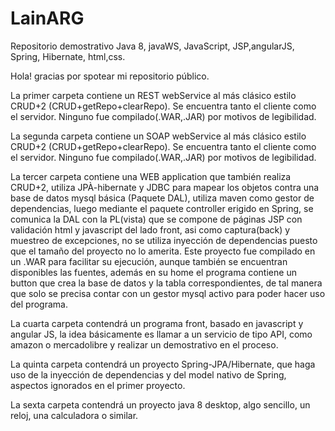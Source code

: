# LainARG
Repositorio demostrativo Java 8, javaWS, JavaScript, JSP,angularJS, Spring, Hibernate, html,css.

Hola! gracias por spotear mi repositorio público. 

La primer carpeta contiene un REST webService al más clásico estilo CRUD+2 (CRUD+getRepo+clearRepo). Se encuentra tanto el cliente como el servidor. Ninguno fue compilado(.WAR,.JAR) por motivos de legibilidad. 

La segunda carpeta contiene un SOAP webService al más clásico estilo CRUD+2 (CRUD+getRepo+clearRepo). Se encuentra tanto el cliente como el servidor. Ninguno fue compilado(.WAR,.JAR) por motivos de legibilidad. 

La tercer carpeta contiene una WEB application que también realiza CRUD+2, utiliza JPÀ-hibernate y JDBC para mapear los objetos contra una base de datos mysql básica (Paquete DAL), utiliza maven como gestor de dependencias, luego mediante el paquete controller erigido en Spring, se comunica la DAL con la PL(vista) que se compone de páginas JSP con validación html y javascript del lado front, asi como captura(back) y muestreo de excepciones, no se utiliza inyección de dependencias puesto que el tamaño del proyecto no lo amerita. Este proyecto fue compilado en un .WAR para facilitar su ejecución, aunque también se encuentran disponibles las fuentes, además en su home el programa contiene un button que crea la base de datos y la tabla correspondientes, de tal manera
que solo se precisa contar con un gestor mysql activo para poder hacer uso del programa.     

La cuarta carpeta contendrá un programa front, basado en javascript y angular JS, la idea básicamente es
llamar a un servicio de tipo API, como amazon o mercadolibre y realizar un demostrativo en el proceso.

La quinta carpeta contendrá un proyecto Spring-JPA/Hibernate, que haga uso de la inyección de dependencias
y del model nativo de Spring, aspectos ignorados en el primer proyecto. 

La sexta carpeta contendrá un proyecto java 8 desktop, algo sencillo, un reloj, una calculadora o similar.
